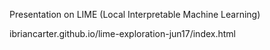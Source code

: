 Presentation on LIME (Local Interpretable Machine Learning)

ibriancarter.github.io/lime-exploration-jun17/index.html
